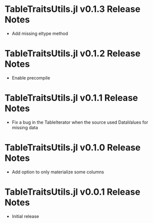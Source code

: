 # TableTraitsUtils.jl v0.1.3 Release Notes
* Add missing eltype method

# TableTraitsUtils.jl v0.1.2 Release Notes
* Enable precompile

# TableTraitsUtils.jl v0.1.1 Release Notes
* Fix a bug in the TableIterator when the source used DataValues for missing data

# TableTraitsUtils.jl v0.1.0 Release Notes
* Add option to only materialize some columns

# TableTraitsUtils.jl v0.0.1 Release Notes
* Initial release
